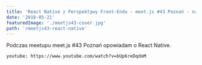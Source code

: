 ```yaml
---
title: 'React Native z Perspektywy Front-Endu - meet.js #43 Poznań - nagranie video'
date: '2018-05-21'
featuredImage: './meetjs43-cover.jpg'
path: '/meetjs43-react-native'
---
```


Podczas meetupu meet.js #43 Poznań opowiadam o React Native.

`youtube: https://www.youtube.com/watch?v=bUp6reDqdoM`

